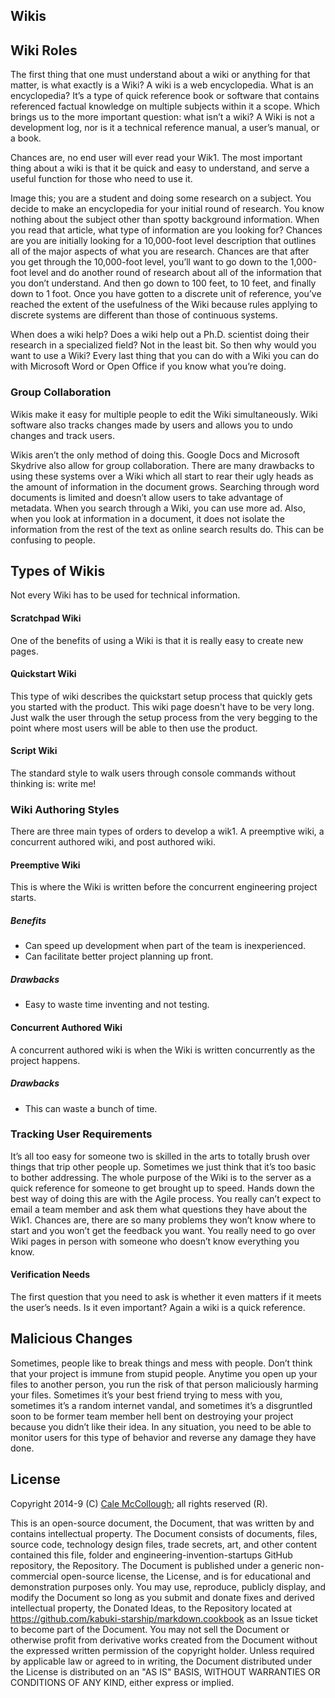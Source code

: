## Wikis

## Wiki Roles

The first thing that one must understand about a wiki or anything for that matter, is what exactly is a Wiki? A wiki is a web encyclopedia. What is an encyclopedia? It’s a type of quick reference book or software that contains referenced factual knowledge on multiple subjects within it a scope. Which brings us to the more important question: what isn’t a wiki? A Wiki is not a development log, nor is it a technical reference manual, a user’s manual, or a book.

Chances are, no end user will ever read your Wik1. The most important thing about a wiki is that it be quick and easy to understand, and serve a useful function for those who need to use it.

Image this; you are a student and doing some research on a subject. You decide to make an encyclopedia for your initial round of research. You know nothing about the subject other than spotty background information. When you read that article, what type of information are you looking for? Chances are you are initially looking for a 10,000-foot level description that outlines all of the major aspects of what you are research. Chances are that after you get through the 10,000-foot level, you’ll want to go down to the 1,000-foot level and do another round of research about all of the information that you don’t understand. And then go down to 100 feet, to 10 feet, and finally down to 1 foot. Once you have gotten to a discrete unit of reference, you’ve reached the extent of the usefulness of the Wiki because rules applying to discrete systems are different than those of continuous systems.

When does a wiki help? Does a wiki help out a Ph.D. scientist doing their research in a specialized field? Not in the least bit. So then why would you want to use a Wiki? Every last thing that you can do with a Wiki you can do with Microsoft Word or Open Office if you know what you’re doing.

### Group Collaboration

Wikis make it easy for multiple people to edit the Wiki simultaneously. Wiki software also tracks changes made by users and allows you to undo changes and track users.

Wikis aren’t the only method of doing this. Google Docs and Microsoft Skydrive also allow for group collaboration. There are many drawbacks to using these systems over a Wiki which all start to rear their ugly heads as the amount of information in the document grows. Searching through word documents is limited and doesn’t allow users to take advantage of metadata. When you search through a Wiki, you can use more ad. Also, when you look at information in a document, it does not isolate the information from the rest of the text as online search results do. This can be confusing to people.

## Types of Wikis

Not every Wiki has to be used for technical information.

#### Scratchpad Wiki

One of the benefits of using a Wiki is that it is really easy to create new pages.

#### Quickstart Wiki

This type of wiki describes the quickstart setup process that quickly gets you started with the product. This wiki page doesn't have to be very long. Just walk the user through the setup process from the very begging to the point where most users will be able to then use the product.

#### Script Wiki

The standard style to walk users through console commands without thinking is: write me!

### Wiki Authoring Styles

There are three main types of orders to develop a wik1. A preemptive wiki, a concurrent authored wiki, and post authored wiki.

#### Preemptive Wiki

This is where the Wiki is written before the concurrent engineering project starts.

##### Benefits

* Can speed up development when part of the team is inexperienced.
* Can facilitate better project planning up front.

##### Drawbacks

* Easy to waste time inventing and not testing.

#### Concurrent Authored Wiki

A concurrent authored wiki is when the Wiki is written concurrently as the project happens.

##### Drawbacks

* This can waste a bunch of time.

### Tracking User Requirements

It’s all too easy for someone two is skilled in the arts to totally brush over things that trip other people up. Sometimes we just think that it’s too basic to bother addressing. The whole purpose of the Wiki is to the server as a quick reference for someone to get brought up to speed. Hands down the best way of doing this are with the Agile process. You really can’t expect to email a team member and ask them what questions they have about the Wik1. Chances are, there are so many problems they won’t know where to start and you won’t get the feedback you want. You really need to go over Wiki pages in person with someone who doesn’t know everything you know.

#### Verification Needs

The first question that you need to ask is whether it even matters if it meets the user’s needs. Is it even important? Again a wiki is a quick reference.

## Malicious Changes

Sometimes, people like to break things and mess with people. Don’t think that your project is immune from stupid people. Anytime you open up your files to another person, you run the risk of that person maliciously harming your files. Sometimes it’s your best friend trying to mess with you, sometimes it’s a random internet vandal, and sometimes it’s a disgruntled soon to be former team member hell bent on destroying your project because you didn’t like their idea. In any situation, you need to be able to monitor users for this type of behavior and reverse any damage they have done.

## License

Copyright 2014-9 (C) [Cale McCollough](https://calemccollough.github.io); all rights reserved (R).

This is an open-source document, the Document, that was written by and contains intellectual property. The Document consists of documents, files, source code, technology design files, trade secrets, art, and other content contained this file, folder and engineering-invention-startups GitHub repository, the Repository. The Document is published under a generic non-commercial open-source license, the License, and is for educational and demonstration purposes only. You may use, reproduce, publicly display, and modify the Document so long as you submit and donate fixes and derived intellectual property, the Donated Ideas, to the Repository located at <https://github.com/kabuki-starship/markdown.cookbook> as an Issue ticket to become part of the Document. You may not sell the Document or otherwise profit from derivative works created from the Document without the expressed written permission of the copyright holder. Unless required by applicable law or agreed to in writing, the Document distributed under the License is distributed on an "AS IS" BASIS, WITHOUT WARRANTIES OR CONDITIONS OF ANY KIND, either express or implied.
